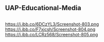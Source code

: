 ## UAP-Educational-Media

<img src="https://i.ibb.co/qmV5QkG/Screenshot-807.png" alt=""  >


https://i.ibb.co/6DCzYL3/Screenshot-803.png
https://i.ibb.co/F7xjcsh/Screenshot-804.png
https://i.ibb.co/LCRz568/Screenshot-805.png
